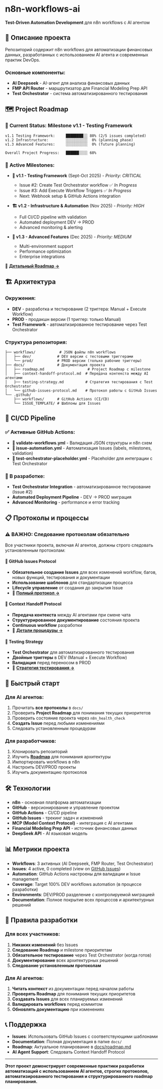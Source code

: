 # n8n-workflows-ai

**Test-Driven Automation Development** для n8n workflows с AI агентом

## 🎯 Описание проекта

Репозиторий содержит n8n workflows для автоматизации финансовых данных, разработанных с использованием AI агента и современных практик DevOps.

### Основные компоненты:
- **AI Deepseek** - AI-агент для анализа финансовых данных
- **FMP API Router** - маршрутизатор для Financial Modeling Prep API
- **Test Orchestrator** - система автоматизированного тестирования

## 🗺️ Project Roadmap

### 📅 **Current Status: Milestone v1.1 - Testing Framework**
```
v1.1 Testing Framework:     ████████░░ 80% (2/5 issues completed)
v1.2 Infrastructure:        ░░░░░░░░░░  0% (planning phase)
v1.3 Advanced Features:     ░░░░░░░░░░  0% (future planning)

Overall Project Progress:   ██████░░░░ 60%
```

### 🎯 **Active Milestones:**
- **🧪 v1.1 - Testing Framework** (Sept-Oct 2025) - *Priority: CRITICAL*
  - Issue #2: Create Test Orchestrator workflow ✅ *In Progress*
  - Issue #3: Add Execute Workflow Triggers ✅ *In Progress*
  - Next: Webhook setup & GitHub Actions integration
  
- **🏗️ v1.2 - Infrastructure & Automation** (Nov 2025) - *Priority: HIGH*
  - Full CI/CD pipeline with validation
  - Automated deployment DEV → PROD
  - Advanced monitoring & alerting

- **🚀 v1.3 - Advanced Features** (Dec 2025) - *Priority: MEDIUM*
  - Multi-environment support
  - Performance optimization
  - Enterprise integrations

📖 **[Детальный Roadmap →](docs/roadmap.md)**

## 🏗️ Архитектура

### Окружения:
- **DEV** - разработка и тестирование (2 триггера: Manual + Execute Workflow)
- **PROD** - продакшн версии (1 триггер: только Manual)
- **Test Framework** - автоматизированное тестирование через Test Orchestrator

### Структура репозитория:
```
├── workflows/           # JSON файлы n8n workflows
│   ├── dev/            # DEV версии с тестовыми триггерами
│   └── prod/           # PROD версии (только рабочие триггеры)
├── docs/               # Документация проекта
│   ├── roadmap.md                    # Project Roadmap с milestone
│   ├── context-handoff-protocol.md  # Передача контекста между AI агентами
│   ├── testing-strategy.md          # Стратегия тестирования с Test Orchestrator
│   └── github-issues-protocol.md    # Протокол работы с GitHub Issues
└── .github/
    ├── workflows/      # GitHub Actions (CI/CD)
    └── ISSUE_TEMPLATE/ # Шаблоны для Issues
```

## 🚀 CI/CD Pipeline

### ✅ **Активные GitHub Actions:**
- **📝 validate-workflows.yml** - Валидация JSON структуры и n8n схем
- **🎫 issue-automation.yml** - Автоматизация Issues (labels, milestones, validation)
- **🧪 test-orchestrator-placeholder.yml** - Placeholder для интеграции с Test Orchestrator

### 🚧 **В разработке:**
- **Test Orchestrator Integration** - автоматизированное тестирование (Issue #2)
- **Automated Deployment Pipeline** - DEV → PROD миграция
- **Advanced Monitoring** - performance и error tracking

## 📋 Протоколы и процессы

### ⚠️ ВАЖНО: Следование протоколам обязательно

Все участники проекта, включая AI агентов, должны строго следовать установленным протоколам:

#### 🎫 **GitHub Issues Protocol**
- **Обязательное создание Issues** для всех изменений workflow, багов, новых функций, тестирования и документации
- **Использование шаблонов** для стандартизации процесса
- **Lifecycle управление** от создания до закрытия Issue
- 📖 **[Полный протокол →](docs/github-issues-protocol.md)**

#### 🔄 **Context Handoff Protocol** 
- **Передача контекста** между AI агентами при смене чата
- **Структурированное документирование** состояния проекта
- **Continuous workflow** разработки
- 📖 **[Детали процедуры →](docs/context-handoff-protocol.md)**

#### 🧪 **Testing Strategy**
- **Test Orchestrator** для автоматизированного тестирования
- **Двойные триггеры** в DEV (Manual + Execute Workflow)
- **Валидация** перед переносом в PROD
- 📖 **[Стратегия тестирования →](docs/testing-strategy.md)**

## 🚀 Быстрый старт

### Для AI агентов:
1. Прочитать **все протоколы** в `docs/`
2. Проверить **Project Roadmap** для понимания текущих приоритетов
3. Проверить состояние проекта через `n8n_health_check`
4. **Создать Issue** перед любыми изменениями
5. Следовать установленным процедурам

### Для разработчиков:
1. Клонировать репозиторий
2. Изучить **[Roadmap](docs/roadmap.md)** для понимания архитектуры
3. Импортировать workflows в n8n
4. Настроить DEV/PROD проекты
5. Изучить документацию протоколов

## 🛠️ Технологии

- **n8n** - основная платформа автоматизации
- **GitHub** - версионирование и управление проектом
- **GitHub Actions** - CI/CD pipeline
- **GitHub Issues** - трекинг задач и изменений
- **MCP (Model Context Protocol)** - интеграция с AI агентами
- **Financial Modeling Prep API** - источник финансовых данных
- **DeepSeek API** - AI языковая модель

## 📊 Метрики проекта

- **Workflows**: 3 активных (AI Deepseek, FMP Router, Test Orchestrator)
- **Issues**: 4 active, 0 completed (view on [GitHub Issues](../../issues))
- **Automation**: GitHub Actions настроены для валидации и Issue management
- **Coverage**: Target 100% DEV workflows automation (в процессе разработки)
- **Environments**: DEV/PROD разделение с контролируемой миграцией
- **Documentation**: Полное покрытие всех процессов и архитектурных решений

## 🤝 Правила разработки

### Для всех участников:
1. **Никаких изменений** без Issues
2. **Следование Roadmap** и milestone приоритетам
3. **Обязательное тестирование** через Test Orchestrator (когда готов)
4. **Документирование** всех архитектурных решений
5. **Следование установленным протоколам**

### Для AI агентов:
1. **Читать контекст** из документации перед началом работы
2. **Проверять Roadmap** для понимания текущих приоритетов
3. **Создавать Issues** для всех планируемых изменений
4. **Валидировать workflows** перед коммитом
5. **Обновлять документацию** при изменениях

## 📞 Поддержка

- **Issues**: Использовать GitHub Issues с соответствующими шаблонами
- **Documentation**: Полная документация в папке `docs/`
- **Roadmap**: Актуальное планирование в [docs/roadmap.md](docs/roadmap.md)
- **AI Agent Support**: Следовать Context Handoff Protocol

---

**Этот проект демонстрирует современные практики разработки автоматизаций с использованием AI агентов, строгих протоколов, автоматизированного тестирования и структурированного roadmap планирования.**